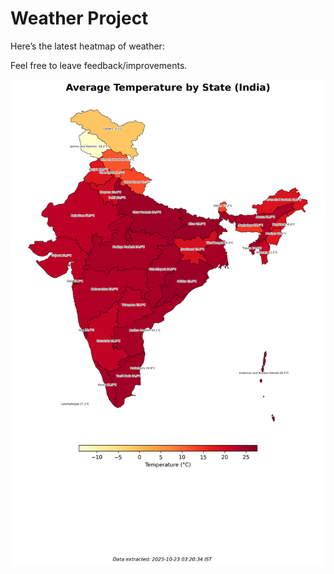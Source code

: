 # Weather Project

Here’s the latest heatmap of weather:

Feel free to leave feedback/improvements.

![India Heatmap](docs/assets/india_heatmap.png?v=F951AC)
